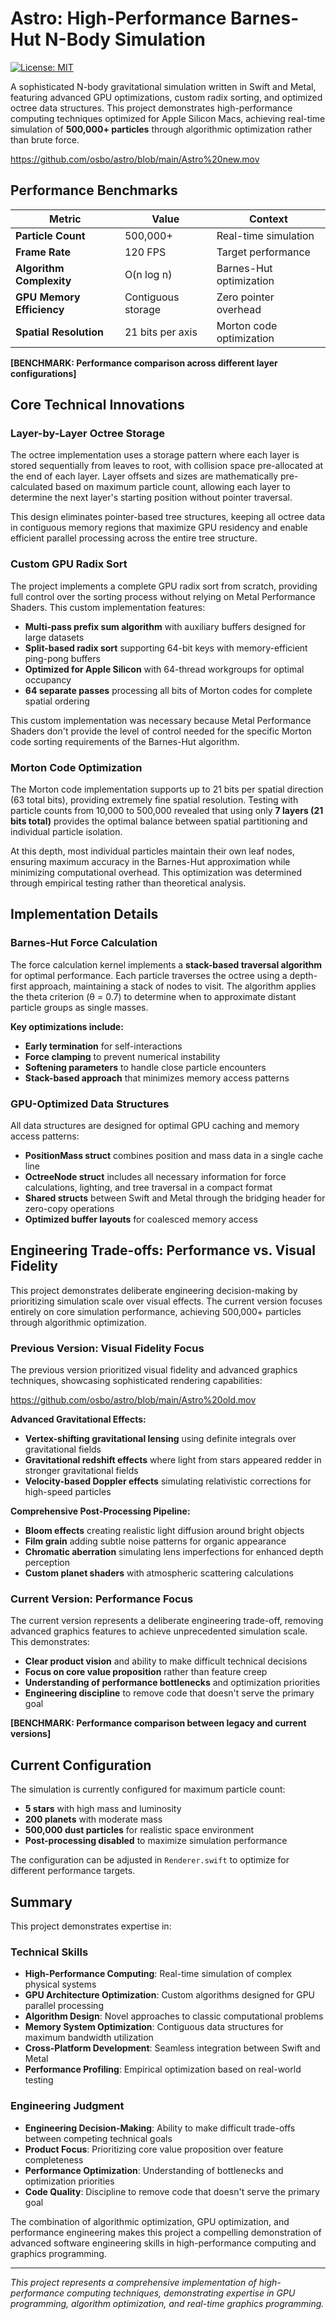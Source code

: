 # Astro: High-Performance Barnes-Hut N-Body Simulation

[![License: MIT](https://img.shields.io/badge/License-MIT-yellow.svg)](https://opensource.org/licenses/MIT)

A sophisticated N-body gravitational simulation written in Swift and Metal, featuring advanced GPU optimizations, custom radix sorting, and optimized octree data structures. This project demonstrates high-performance computing techniques optimized for Apple Silicon Macs, achieving real-time simulation of **500,000+ particles** through algorithmic optimization rather than brute force.

https://github.com/osbo/astro/blob/main/Astro%20new.mov

## Performance Benchmarks

| Metric | Value | Context |
|--------|-------|---------|
| **Particle Count** | 500,000+ | Real-time simulation |
| **Frame Rate** | 120 FPS | Target performance |
| **Algorithm Complexity** | O(n log n) | Barnes-Hut optimization |
| **GPU Memory Efficiency** | Contiguous storage | Zero pointer overhead |
| **Spatial Resolution** | 21 bits per axis | Morton code optimization |

**[BENCHMARK: Performance comparison across different layer configurations]**

## Core Technical Innovations

### Layer-by-Layer Octree Storage

The octree implementation uses a storage pattern where each layer is stored sequentially from leaves to root, with collision space pre-allocated at the end of each layer. Layer offsets and sizes are mathematically pre-calculated based on maximum particle count, allowing each layer to determine the next layer's starting position without pointer traversal.

This design eliminates pointer-based tree structures, keeping all octree data in contiguous memory regions that maximize GPU residency and enable efficient parallel processing across the entire tree structure.

### Custom GPU Radix Sort

The project implements a complete GPU radix sort from scratch, providing full control over the sorting process without relying on Metal Performance Shaders. This custom implementation features:

- **Multi-pass prefix sum algorithm** with auxiliary buffers designed for large datasets
- **Split-based radix sort** supporting 64-bit keys with memory-efficient ping-pong buffers
- **Optimized for Apple Silicon** with 64-thread workgroups for optimal occupancy
- **64 separate passes** processing all bits of Morton codes for complete spatial ordering

This custom implementation was necessary because Metal Performance Shaders don't provide the level of control needed for the specific Morton code sorting requirements of the Barnes-Hut algorithm.

### Morton Code Optimization

The Morton code implementation supports up to 21 bits per spatial direction (63 total bits), providing extremely fine spatial resolution. Testing with particle counts from 10,000 to 500,000 revealed that using only **7 layers (21 bits total)** provides the optimal balance between spatial partitioning and individual particle isolation.

At this depth, most individual particles maintain their own leaf nodes, ensuring maximum accuracy in the Barnes-Hut approximation while minimizing computational overhead. This optimization was determined through empirical testing rather than theoretical analysis.

## Implementation Details

### Barnes-Hut Force Calculation

The force calculation kernel implements a **stack-based traversal algorithm** for optimal performance. Each particle traverses the octree using a depth-first approach, maintaining a stack of nodes to visit. The algorithm applies the theta criterion (θ = 0.7) to determine when to approximate distant particle groups as single masses.

**Key optimizations include:**
- **Early termination** for self-interactions
- **Force clamping** to prevent numerical instability
- **Softening parameters** to handle close particle encounters
- **Stack-based approach** that minimizes memory access patterns

### GPU-Optimized Data Structures

All data structures are designed for optimal GPU caching and memory access patterns:

- **PositionMass struct** combines position and mass data in a single cache line
- **OctreeNode struct** includes all necessary information for force calculations, lighting, and tree traversal in a compact format
- **Shared structs** between Swift and Metal through the bridging header for zero-copy operations
- **Optimized buffer layouts** for coalesced memory access

## Engineering Trade-offs: Performance vs. Visual Fidelity

This project demonstrates deliberate engineering decision-making by prioritizing simulation scale over visual effects. The current version focuses entirely on core simulation performance, achieving 500,000+ particles through algorithmic optimization.

### Previous Version: Visual Fidelity Focus

The previous version prioritized visual fidelity and advanced graphics techniques, showcasing sophisticated rendering capabilities:

https://github.com/osbo/astro/blob/main/Astro%20old.mov

**Advanced Gravitational Effects:**
- **Vertex-shifting gravitational lensing** using definite integrals over gravitational fields
- **Gravitational redshift effects** where light from stars appeared redder in stronger gravitational fields
- **Velocity-based Doppler effects** simulating relativistic corrections for high-speed particles

**Comprehensive Post-Processing Pipeline:**
- **Bloom effects** creating realistic light diffusion around bright objects
- **Film grain** adding subtle noise patterns for organic appearance
- **Chromatic aberration** simulating lens imperfections for enhanced depth perception
- **Custom planet shaders** with atmospheric scattering calculations

### Current Version: Performance Focus

The current version represents a deliberate engineering trade-off, removing advanced graphics features to achieve unprecedented simulation scale. This demonstrates:

- **Clear product vision** and ability to make difficult technical decisions
- **Focus on core value proposition** rather than feature creep
- **Understanding of performance bottlenecks** and optimization priorities
- **Engineering discipline** to remove code that doesn't serve the primary goal

**[BENCHMARK: Performance comparison between legacy and current versions]**

## Current Configuration

The simulation is currently configured for maximum particle count:

- **5 stars** with high mass and luminosity
- **200 planets** with moderate mass
- **500,000 dust particles** for realistic space environment
- **Post-processing disabled** to maximize simulation performance

The configuration can be adjusted in `Renderer.swift` to optimize for different performance targets.

## Summary

This project demonstrates expertise in:

### Technical Skills
- **High-Performance Computing**: Real-time simulation of complex physical systems
- **GPU Architecture Optimization**: Custom algorithms designed for GPU parallel processing
- **Algorithm Design**: Novel approaches to classic computational problems
- **Memory System Optimization**: Contiguous data structures for maximum bandwidth utilization
- **Cross-Platform Development**: Seamless integration between Swift and Metal
- **Performance Profiling**: Empirical optimization based on real-world testing

### Engineering Judgment
- **Engineering Decision-Making**: Ability to make difficult trade-offs between competing technical goals
- **Product Focus**: Prioritizing core value proposition over feature completeness
- **Performance Optimization**: Understanding of bottlenecks and optimization priorities
- **Code Quality**: Discipline to remove code that doesn't serve the primary goal

The combination of algorithmic optimization, GPU optimization, and performance engineering makes this project a compelling demonstration of advanced software engineering skills in high-performance computing and graphics programming.

---

*This project represents a comprehensive implementation of high-performance computing techniques, demonstrating expertise in GPU programming, algorithm optimization, and real-time graphics programming.*
